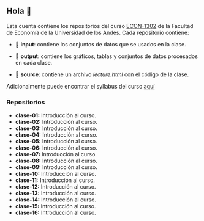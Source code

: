 ## Hola 👋

Esta cuenta contiene los repositorios del curso [ECON-1302](https://github.com/taller-r-202202) de la Facultad de Economía de la Universidad de los Andes. Cada repositorio contiene:

- :file_folder: **input**: contiene los conjuntos de datos que se usados en la clase.

- :file_folder: **output**: contiene los gráficos, tablas y conjuntos de datos procesados en cada clase. 

- :file_folder: **source**: contiene un archivo *lecture.html* con el código de la clase.

Adicionalmente puede encontrar el syllabus del curso [aquí](https://github.com/taller-r-202202/.github/blob/main/syllabus.pdf)

### Repositorios
- **clase-01:** Introducción al curso.
- **clase-02:** Introducción al curso.
- **clase-03:** Introducción al curso.
- **clase-04:** Introducción al curso.
- **clase-05:** Introducción al curso.
- **clase-06:** Introducción al curso.
- **clase-07:** Introducción al curso.
- **clase-08:** Introducción al curso.
- **clase-09:** Introducción al curso.
- **clase-10:** Introducción al curso.
- **clase-11:** Introducción al curso.
- **clase-12:** Introducción al curso.
- **clase-13:** Introducción al curso.
- **clase-14:** Introducción al curso.
- **clase-15:** Introducción al curso.
- **clase-16:** Introducción al curso.

